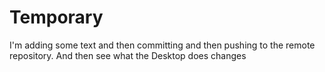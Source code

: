 # Temporary

I'm adding 
some text and then committing and then pushing to the remote repository.  And then see 
what the Desktop does
changes